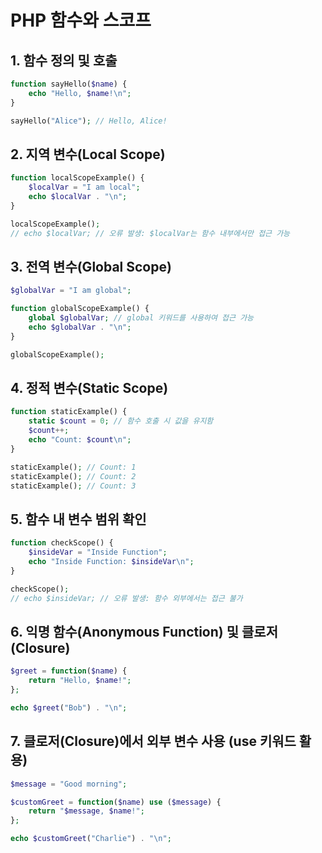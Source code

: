 # PHP 함수와 스코프

## 1. 함수 정의 및 호출
```php
function sayHello($name) {
    echo "Hello, $name!\n";
}

sayHello("Alice"); // Hello, Alice!
```

## 2. 지역 변수(Local Scope)
```php
function localScopeExample() {
    $localVar = "I am local";
    echo $localVar . "\n";
}

localScopeExample();
// echo $localVar; // 오류 발생: $localVar는 함수 내부에서만 접근 가능
```

## 3. 전역 변수(Global Scope)
```php
$globalVar = "I am global";

function globalScopeExample() {
    global $globalVar; // global 키워드를 사용하여 접근 가능
    echo $globalVar . "\n";
}

globalScopeExample();
```

## 4. 정적 변수(Static Scope)
```php
function staticExample() {
    static $count = 0; // 함수 호출 시 값을 유지함
    $count++;
    echo "Count: $count\n";
}

staticExample(); // Count: 1
staticExample(); // Count: 2
staticExample(); // Count: 3
```

## 5. 함수 내 변수 범위 확인
```php
function checkScope() {
    $insideVar = "Inside Function";
    echo "Inside Function: $insideVar\n";
}

checkScope();
// echo $insideVar; // 오류 발생: 함수 외부에서는 접근 불가
```

## 6. 익명 함수(Anonymous Function) 및 클로저(Closure)
```php
$greet = function($name) {
    return "Hello, $name!";
};

echo $greet("Bob") . "\n";
```

## 7. 클로저(Closure)에서 외부 변수 사용 (use 키워드 활용)
```php
$message = "Good morning";

$customGreet = function($name) use ($message) {
    return "$message, $name!";
};

echo $customGreet("Charlie") . "\n";
```
